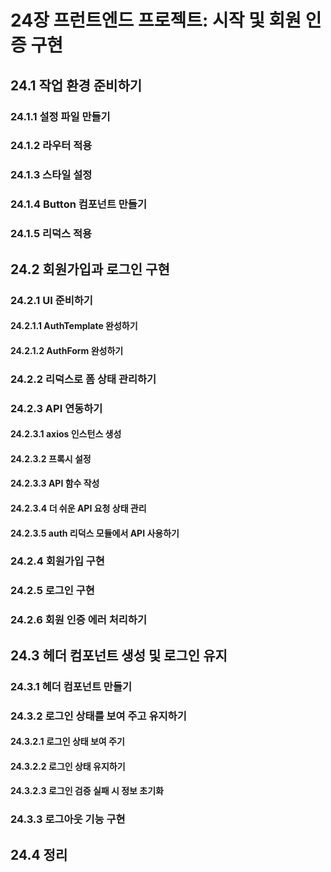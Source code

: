 # 24장 프런트엔드 프로젝트: 시작 및 회원 인증 구현



## 24.1 작업 환경 준비하기
### 24.1.1 설정 파일 만들기
### 24.1.2 라우터 적용
### 24.1.3 스타일 설정
### 24.1.4 Button 컴포넌트 만들기
### 24.1.5 리덕스 적용



## 24.2 회원가입과 로그인 구현
### 24.2.1 UI 준비하기
#### 24.2.1.1 AuthTemplate 완성하기
#### 24.2.1.2 AuthForm 완성하기
### 24.2.2 리덕스로 폼 상태 관리하기
### 24.2.3 API 연동하기
#### 24.2.3.1 axios 인스턴스 생성
#### 24.2.3.2 프록시 설정
#### 24.2.3.3 API 함수 작성
#### 24.2.3.4 더 쉬운 API 요청 상태 관리
#### 24.2.3.5 auth 리덕스 모듈에서 API 사용하기
### 24.2.4 회원가입 구현
### 24.2.5 로그인 구현
### 24.2.6 회원 인증 에러 처리하기



## 24.3 헤더 컴포넌트 생성 및 로그인 유지
### 24.3.1 헤더 컴포넌트 만들기
### 24.3.2 로그인 상태를 보여 주고 유지하기
#### 24.3.2.1 로그인 상태 보여 주기
#### 24.3.2.2 로그인 상태 유지하기
#### 24.3.2.3 로그인 검증 실패 시 정보 초기화
### 24.3.3 로그아웃 기능 구현



## 24.4 정리
